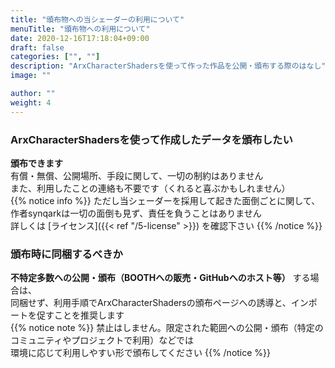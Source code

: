 ```yaml
---
title: "頒布物への当シェーダーの利用について"
menuTitle: "頒布物への利用について"
date: 2020-12-16T17:18:04+09:00
draft: false
categories: ["", ""]
description: "ArxCharacterShadersを使って作った作品を公開・頒布する際のはなし"
image: ""

author: ""
weight: 4
---
```

### ArxCharacterShadersを使って作成したデータを頒布したい
**頒布できます**  
有償・無償、公開場所、手段に関して、一切の制約はありません  
また、利用したことの連絡も不要です（くれると喜ぶかもしれません）  
{{% notice info %}}
ただし当シェーダーを採用して起きた面倒ごとに関して、作者synqarkは一切の面倒も見ず、責任を負うことはありません  
詳しくは [ライセンス]({{< ref "/5-license" >}}) を確認下さい
{{% /notice %}}
### 頒布時に同梱するべきか
**不特定多数への公開・頒布（BOOTHへの販売・GitHubへのホスト等）** する場合は、  
同梱せず、利用手順でArxCharacterShadersの頒布ページへの誘導と、インポートを促すことを推奨します  
{{% notice note %}}
禁止はしません。限定された範囲への公開・頒布（特定のコミュニティやプロジェクトで利用）などでは  
環境に応じて利用しやすい形で頒布してください
{{% /notice %}}
